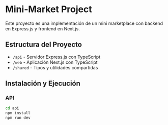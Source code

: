 # Mini-Market Project

Este proyecto es una implementación de un mini marketplace con backend en Express.js y frontend en Next.js.

## Estructura del Proyecto

- `/api` - Servidor Express.js con TypeScript
- `/web` - Aplicación Next.js con TypeScript
- `/shared` - Tipos y utilidades compartidas

## Instalación y Ejecución

### API
```bash
cd api
npm install
npm run dev